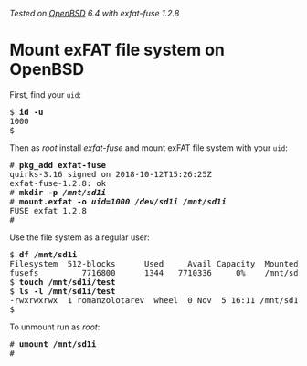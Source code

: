 _Tested on [OpenBSD](/openbsd/) 6.4 with exfat-fuse 1.2.8_

# Mount exFAT file system on OpenBSD

First, find your `uid`:

<pre>
$ <b>id -u</b>
1000
$
</pre>

Then as _root_ install _exfat-fuse_ and mount exFAT file system with your `uid`:

<pre>
# <b>pkg_add exfat-fuse</b>
quirks-3.16 signed on 2018-10-12T15:26:25Z
exfat-fuse-1.2.8: ok
# <b>mkdir -p <em>/mnt/sd1i</em></b>
# <b>mount.exfat -o <em>uid=1000</em> <em>/dev/sd1i /mnt/sd1i</em></b>
FUSE exfat 1.2.8
#
</pre>

Use the file system as a regular user:

<pre>
$ <b>df /mnt/sd1i</b>
Filesystem  512-blocks      Used     Avail Capacity  Mounted on
fusefs         7716800      1344   7710336     0%    /mnt/sd1i
$ <b>touch /mnt/sd1i/test</b>
$ <b>ls -l /mnt/sd1i/test</b>
-rwxrwxrwx  1 romanzolotarev  wheel  0 Nov  5 16:11 /mnt/sd1i/test
$
</pre>

To unmount run as _root_:

<pre>
# <b>umount /mnt/sd1i</b>
#
</pre>
